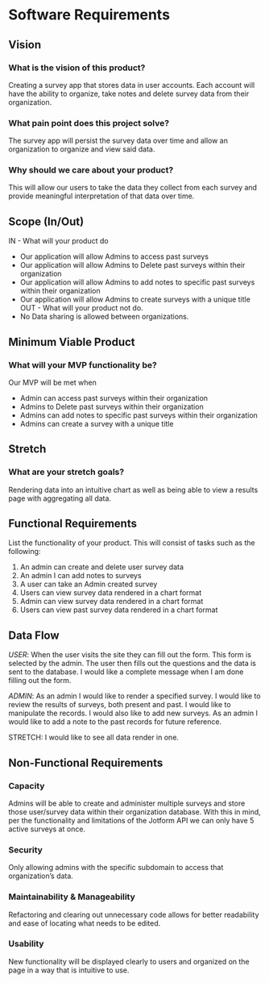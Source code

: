 # Software Requirements

## Vision

### What is the vision of this product?

 Creating a survey app that stores data in user accounts. Each account will have the ability to organize, take notes and delete survey data from their organization.


### What pain point does this project solve?

The survey app will persist the survey data over time and allow an organization to organize and view said data.


### Why should we care about your product?

This will allow our users to take the data they collect from each survey and provide meaningful interpretation of that data over time.

## Scope (In/Out)

IN - What will your product do
- Our application will allow Admins to access past surveys
- Our application will allow Admins to Delete past surveys within their organization 
- Our application will allow Admins to add notes to specific past surveys within their organization
- Our application will allow Admins to create surveys with a unique title
OUT - What will your product not do.
- No Data sharing is allowed between organizations.

## Minimum Viable Product

### What will your MVP functionality be?

Our MVP will be met when
- Admin can access past surveys within their organization
- Admins to Delete past surveys within their organization
- Admins can add notes to specific past surveys within their organization
- Admins can create a survey with a unique title
	

## Stretch

### What are your stretch goals?

Rendering data into an intuitive chart as well as being able to view a results page with aggregating all data.

## Functional Requirements

List the functionality of your product. This will consist of tasks such as the following:

1. An admin can create and delete user survey data
2. An admin I can add notes to surveys
3. A user can take an Admin created survey
4. Users can view survey data rendered in a chart format
5. Admin can view survey data rendered in a chart format
6. Users can view past survey data rendered in a chart format

## Data Flow

*USER*: When the user visits the site they can fill out the form. This form is selected by the admin. The user then fills out the questions and the data is sent to the database. I would like a complete message when I am done filling out the form.

*ADMIN*: As an admin I would like to render a specified survey. I would like to review the results of surveys, both present and past. I would like to manipulate the records. I would also like to add new surveys. As an admin I would like to add a note to the past records for future reference. 

STRETCH: I would like to see all data render in one. 

## Non-Functional Requirements

### Capacity

Admins will be able to create and administer multiple surveys and store those user/survey data within their organization database. With this in mind, per the functionality and limitations of the Jotform API we can only have 5 active surveys at once.

### Security

Only allowing admins with the specific subdomain to access that organization’s data.

### Maintainability & Manageability

Refactoring and clearing out unnecessary code allows for better readability and ease of locating what needs to be edited.

### Usability

New functionality will be displayed clearly to users and organized on the page in a way that is intuitive to use.


